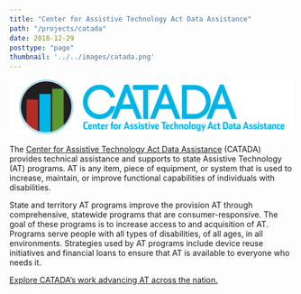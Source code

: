 ```yaml
---
title: "Center for Assistive Technology Act Data Assistance"
path: "/projects/catada"
date: 2018-12-29
posttype: "page"
thumbnail: '../../images/catada.png'
---
```




![Catada](../../images/catada-long.png)

The [Center for Assistive Technology Act Data Assistance](https://catada.info/) (CATADA) provides technical assistance and supports to state Assistive Technology (AT) programs. AT is any item, piece of equipment, or system that is used to increase, maintain, or improve functional capabilities of individuals with disabilities.

State and territory AT programs improve the provision AT through comprehensive, statewide programs that are consumer-responsive. The goal of these programs is to increase access to and acquisition of AT. Programs serve people with all types of disabilities, of all ages, in all environments. Strategies used by AT programs include device reuse initiatives and financial loans to ensure that AT is available to everyone who needs it.

[Explore CATADA’s work advancing AT across the nation.](https://catada.info/)
